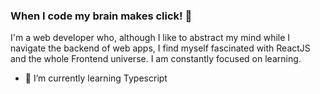 ### When I code my brain makes click! 🧠



I'm a web developer who, although I like to abstract my mind while I navigate the backend of web apps, I find myself fascinated with ReactJS and the whole Frontend universe. I am constantly focused on learning. 

- 🌱 I’m currently learning Typescript

<!--
**Dans182/Dans182** is a ✨ _special_ ✨ repository because its `README.md` (this file) appears on your GitHub profile.

Here are some ideas to get you started:

- 🔭 I’m currently working on ...
- 🌱 I’m currently learning ...
- 👯 I’m looking to collaborate on ...
- 🤔 I’m looking for help with ...
- 💬 Ask me about ...
- 📫 How to reach me: ...
- 😄 Pronouns: ...
- ⚡ Fun fact: ...
-->

